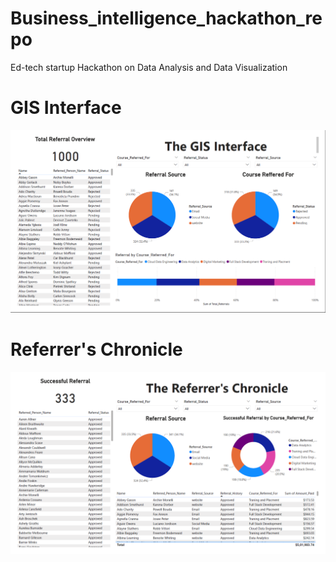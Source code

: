 # Business_intelligence_hackathon_repo
Ed-tech startup Hackathon on Data Analysis and Data Visualization

# GIS Interface
![Alt text](dashboards/GIS_Interface.png)


# Referrer's Chronicle
![Alt text](dashboards/Referrers_Chronicle.png)
